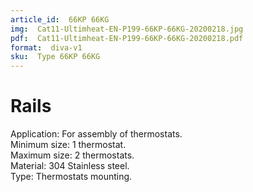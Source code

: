 ```yaml
---
article_id:  66KP 66KG
img:  Cat11-Ultimheat-EN-P199-66KP-66KG-20200218.jpg
pdf:  Cat11-Ultimheat-EN-P199-66KP-66KG-20200218.pdf
format:  diva-v1
sku:  Type 66KP 66KG
---
```

# Rails

Application: For assembly of thermostats.  
Minimum size: 1 thermostat.  
Maximum size: 2 thermostats.  
Material: 304 Stainless steel.  
Type: Thermostats mounting.  

